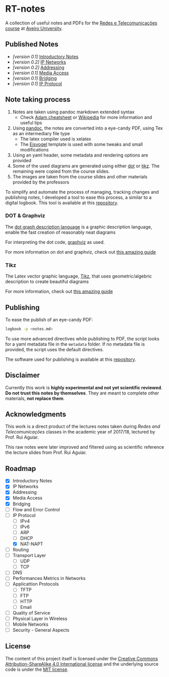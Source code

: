 # RT-notes
A collection of useful notes and PDFs for the [Redes e Telecomunicações course](http://www.ua.pt/deti/uc/2825) at [Aveiro University](https://www.ua.pt/).

## Published Notes
- _[version 0.1]_ [Introductory Notes](https://github.com/k3rn3l-pan1c/RT-Notes/raw/master/pdf/Introduction.pdf)
- _[version 0.2]_ [IP Networks](https://github.com/k3rn3l-pan1c/RT-Notes/raw/master/pdf/IP_Networks.pdf)
- _[version 0.2]_ [Addressing](https://github.com/k3rn3l-pan1c/RT-Notes/raw/master/pdf/Addressing.pdf)
- _[version 0.1]_ [Media Access](https://github.com/k3rn3l-pan1c/RT-Notes/raw/master/pdf/Media_Access.pdf)
- _[version 0.1]_ [Bridging](https://github.com/k3rn3l-pan1c/RT-Notes/raw/master/pdf/Bridging.pdf)
- _[version 0.1]_ [IP Protocol](https://github.com/k3rn3l-pan1c/RT-Notes/raw/master/pdf/IP_Protocol.pdf)

## Note taking process
1. Notes are taken using pandoc markdown extended syntax
	- Check [Adam cheatsheet](https://github.com/adam-p/markdown-here/wiki/Markdown-Cheatsheet) or [Wikipedia](https://en.wikipedia.org/wiki/Markdown) for more information and useful tips
2. Using [pandoc](https://pandoc.org/), the notes are converted into a eye-candy PDF, using Tex as an intermediary file type
	- The latex compiler used is xelatex
	- The [Eisvogel](https://github.com/Wandmalfarbe/pandoc-latex-template) template is used with some tweaks and small modifications
3. Using an yaml header, some metadata and rendering options are provided
4. Some of the used diagrams are generated using either [dot](https://en.wikipedia.org/wiki/DOT_(graph_description_language)) or [tikz](https://ctan.org/pkg/tikz-page). The remaining were copied from the course slides.
5. The images are taken from the course slides and other materials provided by the professors

To simplify and automate the process of managing, tracking changes and publishing notes, I developed a tool to ease this process, a similar to a digital logbook. This tool is available at this [repository](https://github.com/k3rn3l-pan1c/logbook).

### DOT & Graphviz
The [dot graph description language](https://en.wikipedia.org/wiki/DOT_(graph_description_language)) is a graphic description language, enable the fast creation of reasonably neat diagrams

For interpreting the dot code, [graphviz](https://graphviz.gitlab.io/) as used.

For more information on dot and graphviz, check out [this amazing guide](https://www.google.pt/url?sa=t&rct=j&q=&esrc=s&source=web&cd=1&ved=0ahUKEwjUrryp4srYAhWBtxQKHWKzA68QFggzMAA&url=https%3A%2F%2Fgraphviz.gitlab.io%2F_pages%2Fpdf%2Fdotguide.pdf&usg=AOvVaw1NgHmOrdTb4E59oQvAx-jW)

### Tikz
The Latex vector graphic language, [Tikz](https://en.wikibooks.org/wiki/LaTeX/PGF/TikZ), that uses geometric/algebric description to create beautiful diagrams

For more information, check out [this amazing guide](https://www.google.pt/url?sa=t&rct=j&q=&esrc=s&source=web&cd=6&cad=rja&uact=8&ved=0ahUKEwic-vO3msnZAhWS6lMKHY6sD1EQFgh8MAU&url=https%3A%2F%2Fcremeronline.com%2FLaTeX%2Fminimaltikz.pdf&usg=AOvVaw0hupwalyz2Z7QtRtaqYbR0)


## Publishing
To ease the publish of an eye-candy PDF:

```bash
logbook -p <notes.md>
```

To use more advanced directives while publishing to PDF, the script looks for a yaml metadata file in the `metadata` folder. If no metadata file is provided, the script uses the default directives.

The software used for publishing is available at this [repository](https://github.com/k3rn3l-pan1c/logbook).

## Disclaimer
Currently this work is **highly experimental and not yet scientific reviewed**.
**Do not trust this notes by themselves**. They are meant to complete other materials, **not replace them**.

## Acknowledgments
This work is a direct product of the lectures notes taken during _Redes and Telecomunicações_ classes in the academic year of 2017/18, lectured by Prof. Rui Aguiar.

This raw notes were later improved and filtered using as scientific reference the lecture slides from Prof. Rui Aguiar.

## Roadmap
- [X] Introductory Notes
- [X] IP Networks
- [X] Addressing
- [X] Media Access
- [X] Bridging
- [ ] Flow and Error Control
- [ ] IP Protocol
	- [ ] IPv4
	- [ ] IPv6
	- [ ] ARP
	- [ ] DHCP
	- [X] NAT-NAPT
- [ ] Routing
- [ ] Transport Layer 
	- [ ] UDP
	- [ ] TCP
- [ ] DNS
- [ ] Performances Metrics in Networks
- [ ] Applicattion Protocols 
	- [ ] TFTP
	- [ ] FTP
	- [ ] HTTP
	- [ ] Email
- [ ] Quality of Service
- [ ] Physical Layer in Wireless
- [ ] Mobile Networks
- [ ] Security - General Aspects

## License
The content of this project itself is licensed under the [Creative Commons Attribution-ShareAlike 4.0 International license](https://creativecommons.org/licenses/by-sa/4.0/) and the underlying source code is under the [MIT license](https://opensource.org/licenses/mit-license.php).
